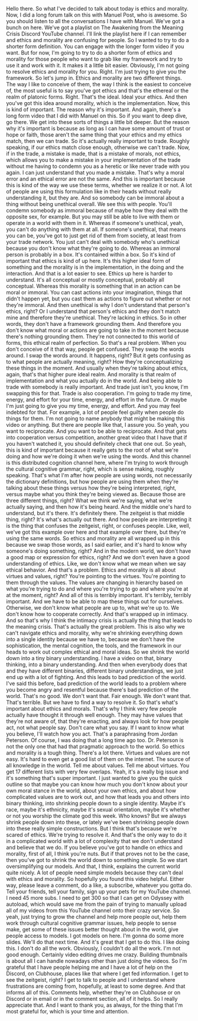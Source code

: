  Hello there. So what I've decided to talk about today is ethics and morality. Now, I did a long forum talk on this with Manuel Post, who is awesome. So you should listen to all the conversations I have with Manuel. We've got a bunch on here. We've got a playlist on The Awakening from the Meaning Crisis Discord YouTube channel. I'll link the playlist here if I can remember and ethics and morality are confusing for people. So I wanted to try to do a shorter form definition. You can engage with the longer form video if you want. But for now, I'm going to try to do a shorter form of ethics and morality for those people who want to grab like my framework and try to use it and work with it. It makes it a little bit easier. Obviously, I'm not going to resolve ethics and morality for you. Right. I'm just trying to give you the framework. So let's jump in. Ethics and morality are two different things. The way I like to conceive of them, the way I think is the easiest to conceive of, the most useful is to say you've got ethics and that's the ethereal or the realm of platonic forms. Right. That's the ideal. Ideal your ethics. And then you've got this idea around morality, which is the implementation. Now, this is kind of important. The reason why it's important. And again, there's a long form video that I did with Manuel on this. So if you want to deep dive, go there. We get into these sorts of things a little bit deeper. But the reason why it's important is because as long as I can have some amount of trust or hope or faith, those aren't the same thing that your ethics and my ethics match, then we can trade. So it's actually really important to trade. Roughly speaking, if our ethics match close enough, otherwise we can't trade. Now, if in the trade, a mistake is made, that is a mistake of morals, not ethics, which allows you to make a mistake in your implementation of the trade without me having to condemn you as a heretic or like never trade with you again. I can just understand that you made a mistake. That's why a moral error and an ethical error are not the same. And this is important because this is kind of the way we use these terms, whether we realize it or not. A lot of people are using this formulation like in their heads without really understanding it, but they are. And so somebody can be immoral about a thing without being unethical overall. We see this with people. You'll condemn somebody as immoral because of maybe how they deal with the opposite sex, for example. But you may still be able to live with them or operate in a world with them in it. Whereas if someone's unethical, yeah, you can't do anything with them at all. If someone's unethical, that means you can be, you've got to just get rid of them from society, at least from your trade network. You just can't deal with somebody who's unethical because you don't know what they're going to do. Whereas an immoral person is probably in a box. It's contained within a box. So it's kind of important that ethics is kind of up here. It's this higher ideal form of something and the morality is in the implementation, in the doing and the interaction. And that is a lot easier to see. Ethics up here is harder to understand. It's all conceptual or mostly conceptual, probably all conceptual. Whereas this morality is something that in an action can be moral or immoral. You can cast actions into your imagination, things that didn't happen yet, but you cast them as actions to figure out whether or not they're immoral. And then unethical is why I don't understand that person's ethics, right? Or I understand that person's ethics and they don't match mine and therefore they're unethical. They're lacking in ethics. So in other words, they don't have a framework grounding them. And therefore you don't know what moral or actions are going to take in the moment because there's nothing grounding them. They're not connected to this world of forms, this ethical realm of perfection. So that's a real problem. When you don't conceive of it that way, people get confused. They swap the words around. I swap the words around. It happens, right? But it gets confusing as to what people are actually meaning, right? How they're conceptualizing these things in the moment. And usually when they're talking about ethics, again, that's that higher pure ideal realm. And morality is that realm of implementation and what you actually do in the world. And being able to trade with somebody is really important. And trade just isn't, you know, I'm swapping this for that. Trade is also cooperation. I'm going to trade my time, energy, and effort for your time, energy, and effort in the future. Or maybe I'm just going to give you my time, energy, and effort. And you may feel indebted for that. For example, a lot of people feel guilty when people do things for them. I'm not going to name anybody that might be making this video or anything. But there are people like that, I assure you. So yeah, you want to reciprocate. And you want to be able to reciprocate. And that gets into cooperation versus competition, another great video that I have that if you haven't watched it, you should definitely check that one out. So yeah, this is kind of important because it really gets to the root of what we're doing and how we're doing it when we're using the words. And this channel is this distributed cognition channel here, where I'm trying to work through the cultural cognitive grammar, right, which is sense making, roughly speaking. That's what I'm after how people are using words, not necessarily the dictionary definitions, but how people are using them when they're talking about these things versus how they're being interpreted, right, versus maybe what you think they're being viewed as. Because those are three different things, right? What we think we're saying, what we're actually saying, and then how it's being heard. And the middle one's hard to understand, but it's there. It's definitely there. The zeitgeist is that middle thing, right? It's what's actually out there. And how people are interpreting it is the thing that confuses the zeitgeist, right, or confuses people. Like, well, we've got this example over here and that example over there, but they're using the same words. So ethics and morality are all wrapped up in this because we swap those words, as I said earlier, and it's hard to know why someone's doing something, right? And in the modern world, we don't have a good map or expression for ethics, right? And we don't even have a good understanding of ethics. Like, we don't know what we mean when we say ethical behavior. And that's a problem. Ethics and morality is all about virtues and values, right? You're pointing to the virtues. You're pointing to them through the values. The values are changing in hierarchy based on what you're trying to do and where you're trying to go and where you're at at the moment, right? And all of this is terribly important. It's terribly, terribly important. And we have to be able to map these things out for ourselves. Otherwise, we don't know what people are up to, what we're up to. We don't know how to cooperate correctly. And that's wrapped up in intimacy. And so that's why I think the intimacy crisis is actually the thing that leads to the meaning crisis. That's actually the great problem. This is also why we can't navigate ethics and morality, why we're shrinking everything down into a single identity because we have to, because we don't have the sophistication, the mental cognition, the tools, and the framework in our heads to work out complex ethical and moral ideas. So we shrink the world down into a tiny binary understanding. I have a video on that, binary thinking, into a binary understanding. And then when everybody does that and they have different binaries, different binary understandings, we just end up with a lot of fighting. And this leads to bad prediction of the world. I've said this before, bad prediction of the world leads to a problem where you become angry and resentful because there's bad prediction of the world. That's no good. We don't want that. Fair enough. We don't want that. That's terrible. But we have to find a way to resolve it. So that's what's important about ethics and morals. That's why I think very few people actually have thought it through well enough. They may have values that they're not aware of, that they're enacting, and always look for how people act, not what people say. Don't care what you say. If I want to know what you believe, I'll watch how you act. That's a paraphrasing from Jordan Peterson. Of course, I was doing that a long time ago too. Dr. Peterson is not the only one that had that pragmatic approach to the world. So ethics and morality is a tough thing. There's a lot there. Virtues and values are not easy. It's hard to even get a good list of them on the internet. The source of all knowledge in the world. Tell me about values. Tell me about virtues. You get 17 different lists with very few overlaps. Yeah, it's a really big issue and it's something that's super important. I just wanted to give you the quick outline so that maybe you can know how much you don't know about your own moral stance in the world, about your own ethics, and about how complicated values are to work out, and how that leads you and others into binary thinking, into shrinking people down to a single identity. Maybe it's race, maybe it's ethnicity, maybe it's sexual orientation, maybe it's whether or not you worship the climate god this week. Who knows? But we always shrink people down into these, or lately we've been shrinking people down into these really simple constructions. But I think that's because we're scared of ethics. We're trying to resolve it. And that's the only way to do it in a complicated world with a lot of complexity that we don't understand and believe that we do. If you believe you've got to handle on ethics and morality, first of all, I think you're nuts. But if that proves not to be the case, then you've got to shrink the world down to something simple. So we start oversimplifying our models. And that, I think, explains the current world quite nicely. A lot of people need simple models because they can't deal with ethics and morality. So hopefully you found this video helpful. Either way, please leave a comment, do a like, a subscribe, whatever you gotta do. Tell your friends, tell your family, sign up your pets for my YouTube channel. I need 45 more subs. I need to get 300 so that I can get on Odyssey with autoload, which would save me from the pain of trying to manually upload all of my videos from this YouTube channel onto their crazy service. So yeah, just trying to grow the channel and help more people out, help them work through cultural cognitive grammar issues, help people to sense make, get some of these issues better thought about in the world, give people access to models. I got models on here. I'm gonna do some more slides. We'll do that next time. And it's great that I get to do this. I like doing this. I don't do all the work. Obviously, I couldn't do all the work. I'm not good enough. Certainly video editing drives me crazy. Building thumbnails is about all I can handle nowadays other than just doing the videos. So I'm grateful that I have people helping me and I have a lot of help on the Discord, on Clubhouse, places like that where I get fed information. I get to see the zeitgeist, right? I get to talk to people and I understand where frustrations are coming from, hopefully, at least to some degree. And that informs all of this. Comments help, whether they're on Clubhouse or on Discord or in email or in the comment section, all of it helps. So I really appreciate that. And I want to thank you, as always, for the thing that I'm most grateful for, which is your time and attention.